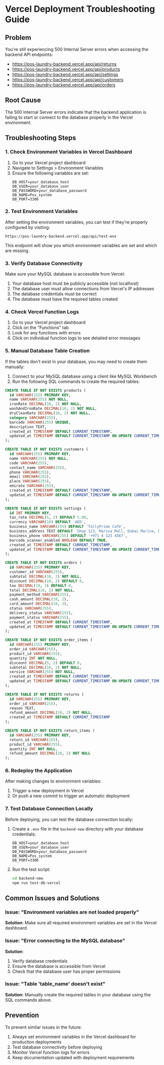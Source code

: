 # Vercel Deployment Troubleshooting Guide

## Problem
You're still experiencing 500 Internal Server errors when accessing the backend API endpoints:
- https://pos-laundry-backend.vercel.app/api/returns
- https://pos-laundry-backend.vercel.app/api/products
- https://pos-laundry-backend.vercel.app/api/settings
- https://pos-laundry-backend.vercel.app/api/customers
- https://pos-laundry-backend.vercel.app/api/orders

## Root Cause
The 500 Internal Server errors indicate that the backend application is failing to start or connect to the database properly in the Vercel environment.

## Troubleshooting Steps

### 1. Check Environment Variables in Vercel Dashboard

1. Go to your Vercel project dashboard
2. Navigate to Settings > Environment Variables
3. Ensure the following variables are set:
   ```
   DB_HOST=your_database_host
   DB_USER=your_database_user
   DB_PASSWORD=your_database_password
   DB_NAME=Pos_system
   DB_PORT=3306
   ```

### 2. Test Environment Variables

After setting the environment variables, you can test if they're properly configured by visiting:
```
https://pos-laundry-backend.vercel.app/api/test-env
```

This endpoint will show you which environment variables are set and which are missing.

### 3. Verify Database Connectivity

Make sure your MySQL database is accessible from Vercel:
1. Your database host must be publicly accessible (not localhost)
2. The database user must allow connections from Vercel's IP addresses
3. The database credentials must be correct
4. The database must have the required tables created

### 4. Check Vercel Function Logs

1. Go to your Vercel project dashboard
2. Click on the "Functions" tab
3. Look for any functions with errors
4. Click on individual function logs to see detailed error messages

### 5. Manual Database Table Creation

If the tables don't exist in your database, you may need to create them manually:

1. Connect to your MySQL database using a client like MySQL Workbench
2. Run the following SQL commands to create the required tables:

```sql
CREATE TABLE IF NOT EXISTS products (
  id VARCHAR(255) PRIMARY KEY,
  name VARCHAR(255) NOT NULL,
  ironRate DECIMAL(10, 2) NOT NULL,
  washAndIronRate DECIMAL(10, 2) NOT NULL,
  dryCleanRate DECIMAL(10, 2) NOT NULL,
  category VARCHAR(255),
  barcode VARCHAR(255) UNIQUE,
  description TEXT,
  created_at TIMESTAMP DEFAULT CURRENT_TIMESTAMP,
  updated_at TIMESTAMP DEFAULT CURRENT_TIMESTAMP ON UPDATE CURRENT_TIMESTAMP
);

CREATE TABLE IF NOT EXISTS customers (
  id VARCHAR(255) PRIMARY KEY,
  name VARCHAR(255) NOT NULL,
  code VARCHAR(255),
  contact_name VARCHAR(255),
  phone VARCHAR(255),
  email VARCHAR(255),
  place VARCHAR(255),
  emirate VARCHAR(255),
  created_at TIMESTAMP DEFAULT CURRENT_TIMESTAMP,
  updated_at TIMESTAMP DEFAULT CURRENT_TIMESTAMP ON UPDATE CURRENT_TIMESTAMP
);

CREATE TABLE IF NOT EXISTS settings (
  id INT PRIMARY KEY,
  tax_rate DECIMAL(5, 2) DEFAULT 5.00,
  currency VARCHAR(10) DEFAULT 'AED',
  business_name VARCHAR(255) DEFAULT 'TallyPrime Café',
  business_address TEXT DEFAULT 'Shop 123, Marina Mall, Dubai Marina, Dubai, UAE',
  business_phone VARCHAR(255) DEFAULT '+971 4 123 4567',
  barcode_scanner_enabled BOOLEAN DEFAULT TRUE,
  created_at TIMESTAMP DEFAULT CURRENT_TIMESTAMP,
  updated_at TIMESTAMP DEFAULT CURRENT_TIMESTAMP ON UPDATE CURRENT_TIMESTAMP
);

CREATE TABLE IF NOT EXISTS orders (
  id VARCHAR(255) PRIMARY KEY,
  customer_id VARCHAR(255),
  subtotal DECIMAL(10, 2) NOT NULL,
  discount DECIMAL(10, 2) DEFAULT 0,
  tax DECIMAL(10, 2) DEFAULT 0,
  total DECIMAL(10, 2) NOT NULL,
  payment_method VARCHAR(255),
  cash_amount DECIMAL(10, 2),
  card_amount DECIMAL(10, 2),
  status VARCHAR(255),
  delivery_status VARCHAR(255),
  payment_status VARCHAR(255),
  created_at TIMESTAMP DEFAULT CURRENT_TIMESTAMP,
  updated_at TIMESTAMP DEFAULT CURRENT_TIMESTAMP ON UPDATE CURRENT_TIMESTAMP
);

CREATE TABLE IF NOT EXISTS order_items (
  id VARCHAR(255) PRIMARY KEY,
  order_id VARCHAR(255),
  product_id VARCHAR(255),
  quantity INT NOT NULL,
  discount DECIMAL(5, 2) DEFAULT 0,
  subtotal DECIMAL(10, 2) NOT NULL,
  service VARCHAR(255) NOT NULL,
  created_at TIMESTAMP DEFAULT CURRENT_TIMESTAMP,
  updated_at TIMESTAMP DEFAULT CURRENT_TIMESTAMP ON UPDATE CURRENT_TIMESTAMP
);

CREATE TABLE IF NOT EXISTS returns (
  id VARCHAR(255) PRIMARY KEY,
  order_id VARCHAR(255),
  reason TEXT,
  refund_amount DECIMAL(10, 2) NOT NULL,
  created_at TIMESTAMP DEFAULT CURRENT_TIMESTAMP
);

CREATE TABLE IF NOT EXISTS return_items (
  id VARCHAR(255) PRIMARY KEY,
  return_id VARCHAR(255),
  product_id VARCHAR(255),
  quantity INT NOT NULL,
  refund_amount DECIMAL(10, 2) NOT NULL
);
```

### 6. Redeploy the Application

After making changes to environment variables:
1. Trigger a new deployment in Vercel
2. Or push a new commit to trigger an automatic deployment

### 7. Test Database Connection Locally

Before deploying, you can test the database connection locally:

1. Create a `.env` file in the `backend-new` directory with your database credentials:
   ```
   DB_HOST=your_database_host
   DB_USER=your_database_user
   DB_PASSWORD=your_database_password
   DB_NAME=Pos_system
   DB_PORT=3306
   ```

2. Run the test script:
   ```bash
   cd backend-new
   npm run test-db-vercel
   ```

## Common Issues and Solutions

### Issue: "Environment variables are not loaded properly"
**Solution**: Make sure all required environment variables are set in the Vercel dashboard.

### Issue: "Error connecting to the MySQL database"
**Solution**: 
1. Verify database credentials
2. Ensure the database is accessible from Vercel
3. Check that the database user has proper permissions

### Issue: "Table 'table_name' doesn't exist"
**Solution**: Manually create the required tables in your database using the SQL commands above.

## Prevention

To prevent similar issues in the future:
1. Always set environment variables in the Vercel dashboard for production deployments
2. Test database connectivity before deploying
3. Monitor Vercel function logs for errors
4. Keep documentation updated with deployment requirements